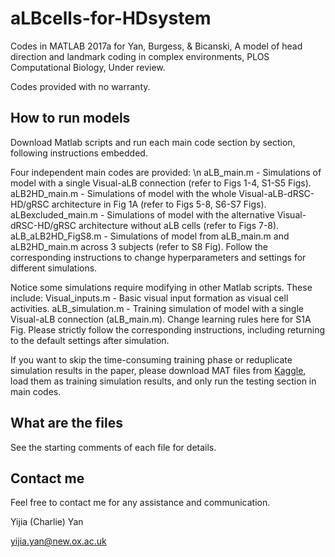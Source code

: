 # aLBcells-for-HDsystem
Codes in MATLAB 2017a for Yan, Burgess, & Bicanski, A model of head direction and landmark coding in complex environments, PLOS Computational Biology, Under review.

Codes provided with no warranty.

## How to run models

Download Matlab scripts and run each main code section by section, following instructions embedded.

Four independent main codes are provided: \n
    aLB_main.m - Simulations of model with a single Visual-aLB connection (refer to Figs 1-4, S1-S5 Figs).
    aLB2HD_main.m - Simulations of model with the whole Visual-aLB-dRSC-HD/gRSC architecture in Fig 1A (refer to Figs 5-8, S6-S7 Figs).
    aLBexcluded_main.m - Simulations of model with the alternative Visual-dRSC-HD/gRSC architecture without aLB cells (refer to Figs 7-8).
    aLB_aLB2HD_FigS8.m - Simulations of model from aLB_main.m and aLB2HD_main.m across 3 subjects (refer to S8 Fig).
Follow the corresponding instructions to change hyperparameters and settings for different simulations.

Notice some simulations require modifying in other Matlab scripts. These include:
    Visual_inputs.m - Basic visual input formation as visual cell activities.
    aLB_simulation.m - Training simulation of model with a single Visual-aLB connection (aLB_main.m). Change learning rules here for S1A Fig.
Please strictly follow the corresponding instructions, including returning to the default settings after simulation.

If you want to skip the time-consuming training phase or reduplicate simulation results in the paper, please download MAT files from [Kaggle](https://kaggle.com/chronowanderer/albcells-for-hdsystem-simulation-results), load them as training simulation results, and only run the testing section in main codes.

## What are the files

See the starting comments of each file for details.

## Contact me

Feel free to contact me for any assistance and communication.


Yijia (Charlie) Yan

yijia.yan@new.ox.ac.uk
